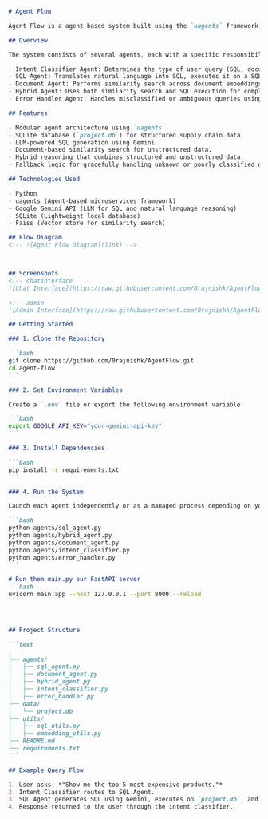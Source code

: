 ````markdown
# Agent Flow

Agent Flow is a agent-based system built using the `uagents` framework. It combines document retrieval, SQL querying, and large language model reasoning to answer natural language questions. This system routes queries intelligently across different specialized agents to provide accurate, explainable, and context-aware responses.

## Overview

The system consists of several agents, each with a specific responsibility:

- Intent Classifier Agent: Determines the type of user query (SQL, document, hybrid, or unknown).
- SQL Agent: Translates natural language into SQL, executes it on a SQLite database (`project.db`), and summarizes the result.
- Document Agent: Performs similarity search across document embeddings to answer context-based questions.
- Hybrid Agent: Uses both similarity search and SQL execution for complex questions requiring multi-source reasoning.
- Error Handler Agent: Handles misclassified or ambiguous queries using LLM's general knowledge capabilities.

## Features

- Modular agent architecture using `uagents`.
- SQLite database (`project.db`) for structured supply chain data.
- LLM-powered SQL generation using Gemini.
- Document-based similarity search for unstructured data.
- Hybrid reasoning that combines structured and unstructured data.
- Fallback logic for gracefully handling unknown or poorly classified queries.

## Technologies Used

- Python
- uagents (Agent-based microservices framework)
- Google Gemini API (LLM for SQL and natural language reasoning)
- SQLite (Lightweight local database)
- Faiss (Vector store for similarity search)

## Flow Diagram
<!-- ![Agent Flow Diagram](link) -->



## Screenshots
<!-- chatinterface
![Chat Interface](https://raw.githubusercontent.com/0rajnishk/AgentFlow/main/screenshots/chat_interface.png) -->

<!-- admin
![Admin Interface](https://raw.githubusercontent.com/0rajnishk/AgentFlow/main/screenshots/admin_interface.png) -->

## Getting Started

### 1. Clone the Repository

```bash
git clone https://github.com/0rajnishk/AgentFlow.git
cd agent-flow
```

### 2. Set Environment Variables

Create a `.env` file or export the following environment variable:

```bash
export GOOGLE_API_KEY="your-gemini-api-key"
```

### 3. Install Dependencies

```bash
pip install -r requirements.txt
```

### 4. Run the System

Launch each agent independently or as a managed process depending on your architecture. Example:

```bash
python agents/sql_agent.py
python agents/hybrid_agent.py
python agents/document_agent.py
python agents/intent_classifier.py
python agents/error_handler.py
```

# Run them main.py our FastAPI server
```bash
uvicorn main:app --host 127.0.0.1 --port 8000 --reload
```



## Project Structure

```text
.
├── agents/
│   ├── sql_agent.py
│   ├── document_agent.py
│   ├── hybrid_agent.py
│   ├── intent_classifier.py
│   ├── error_handler.py
├── data/
│   └── project.db
├── utils/
│   ├── sql_utils.py
│   ├── embedding_utils.py
├── README.md
└── requirements.txt
```

## Example Query Flow

1. User asks: *"Show me the top 5 most expensive products."*
2. Intent Classifier routes to SQL Agent.
3. SQL Agent generates SQL using Gemini, executes on `project.db`, and summarizes.
4. Response returned to the user through the intent classifier.